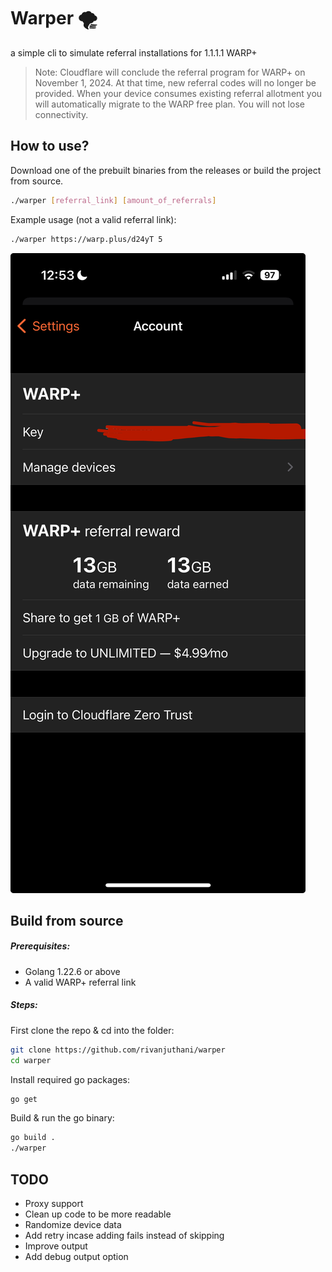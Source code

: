 # Warper 🌪️
a simple cli to simulate referral installations for 1.1.1.1 WARP+

> Note: Cloudflare will conclude the referral program for WARP+ on November 1, 2024. At that time, new referral codes will no longer be provided. When your device consumes existing referral allotment you will automatically migrate to the WARP free plan. You will not lose connectivity.

## How to use?

Download one of the prebuilt binaries from the releases or build the project from source.

```bash
./warper [referral_link] [amount_of_referrals]
```

Example usage (not a valid referral link):

```bash
./warper https://warp.plus/d24yT 5
```

![13 GB referral credit](https://github.com/rivanjuthani/warper/blob/main/images/warp.jpg?raw=true)

## Build from source

##### Prerequisites:
- Golang 1.22.6 or above
- A valid WARP+ referral link

##### Steps:

First clone the repo & cd into the folder:

```bash
git clone https://github.com/rivanjuthani/warper
cd warper
```

Install required go packages:

```bash
go get
```

Build & run the go binary:

```bash
go build .
./warper
```

## TODO
- Proxy support
- Clean up code to be more readable
- Randomize device data
- Add retry incase adding fails instead of skipping
- Improve output
- Add debug output option